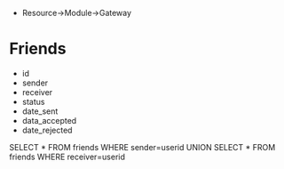 
* Resource->Module->Gateway


# Friends
* id
* sender
* receiver
* status
* date_sent
* data_accepted
* date_rejected

SELECT * FROM friends WHERE sender=userid
UNION 
SELECT * FROM friends WHERE receiver=userid
